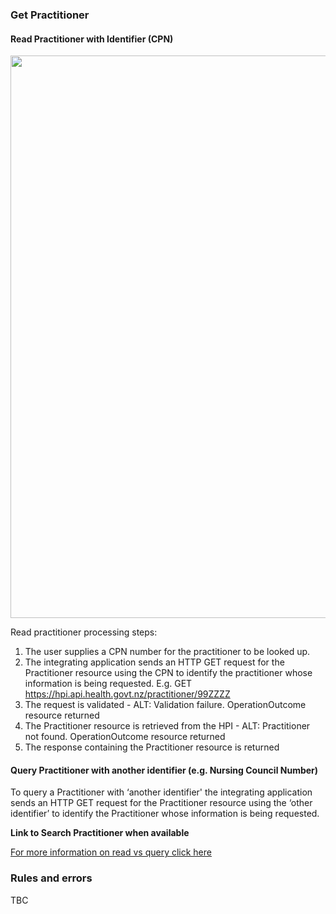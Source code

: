 

### Get Practitioner

#### Read Practitioner with Identifier (CPN)

<img style="width:900px; float:none" src="uc1.png"/>

Read practitioner processing steps:

1. The user supplies a CPN number for the practitioner to be looked up.
2. The integrating application sends an HTTP GET request for the Practitioner resource using the CPN to identify the practitioner whose information is being requested. E.g. GET https://hpi.api.health.govt.nz/practitioner/99ZZZZ
3. The request is validated - ALT: Validation failure. OperationOutcome resource returned
4. The Practitioner resource is retrieved from the HPI - ALT: Practitioner not found. OperationOutcome resource returned
5. The response containing the Practitioner resource is returned

#### Query Practitioner with another identifier (e.g. Nursing Council Number)

To query a Practitioner with ‘another identifier' the integrating application sends an HTTP GET request for the Practitioner resource using the ‘other identifier’ to identify the Practitioner whose information is being requested.

**Link to Search Practitioner when available**

[For more information on read vs query click here](/general.html#read-resource-by-id)

### Rules and errors
TBC
